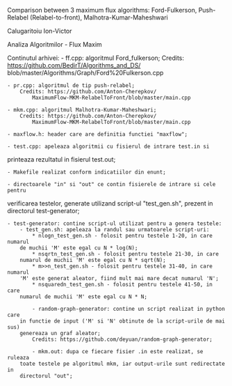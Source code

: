 Comparison between 3 maximum flux algorithms: Ford-Fulkerson, Push-Relabel
(Relabel-to-front), Malhotra-Kumar-Maheshwari

Calugaritoiu Ion-Victor

Analiza Algoritmilor - Flux Maxim

Continutul arhivei:
	- ff.cpp: algoritmul Ford_fulkerson;
		Credits: https://github.com/BedirT/Algorithms_and_DS/
			blob/master/Algorithms/Graph/Ford%20Fulkerson.cpp

	- pr.cpp: algoritmul de tip push-relabel;
		Credits: https://github.com/Anton-Cherepkov/
			MaximumFlow-MKM-RelabelToFront/blob/master/main.cpp

	- mkm.cpp: algoritmul Malhotra-Kumar-Maheshwari;
		Credits: https://github.com/Anton-Cherepkov/
			MaximumFlow-MKM-RelabelToFront/blob/master/main.cpp

	- maxflow.h: header care are definitia functiei "maxflow";

	- test.cpp: apeleaza algoritmii cu fisierul de intrare test.in si
printeaza rezultatul in fisierul test.out;

	- Makefile realizat conform indicatiilor din enunt;

	- directoarele "in" si "out" ce contin fisierele de intrare si cele pentru
verificarea testelor, generate utilizand script-ul "test_gen.sh", prezent in
directorul test-generator;

	- test-generator: contine script-ul utilizat pentru a genera testele:
		- test_gen.sh: apeleaza la randul sau urmatoarele script-uri:
			* nlogn_test_gen.sh - folosit pentru testele 1-20, in care numarul
		de muchii 'M' este egal cu N * log(N);
			* nsqrtn_test_gen.sh - folosit pentru testele 21-30, in care
		numarul de muchii 'M' este egal cu N * sqrt(N);
			* m>>n_test_gen.sh - folosit pentru testele 31-40, in care numarul
		'M' este generat aleator, fiind mult mai mare decat numarul 'N';
			* nsquaredn_test_gen.sh - folosit pentru testele 41-50, in care
		numarul de muchii 'M' este egal cu N * N;

			- random-graph-generator: contine un script realizat in python care
		in functie de input ('M' si 'N' obtinute de la script-urile de mai sus)
		genereaza un graf aleator;
			Credits: https://github.com/deyuan/random-graph-generator;

			- mkm.out: dupa ce fiecare fisier .in este realizat, se ruleaza 
		toate testele pe algoritmul mkm, iar output-urile sunt redirectate in
		directorul "out";
